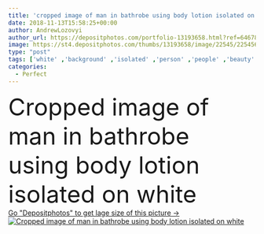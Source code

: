 ```yaml
---
title: 'cropped image of man in bathrobe using body lotion isolated on white'
date: 2018-11-13T15:58:25+00:00
author: AndrewLozovyi
author_url: https://depositphotos.com/portfolio-13193658.html?ref=64678756
image: https://st4.depositphotos.com/thumbs/13193658/image/22545/225456174/api_thumb_450.jpg?forcejpeg=true
type: "post"
tags: ['white' ,'background' ,'isolated' ,'person' ,'people' ,'beauty' ,'morning' ,'male' ,'man' ,'towel' ,'individuality' ,'cosmetic' ,'bottle' ,'hygiene' ,'lotion' ,'treatment' ,'individual' ,'charming' ,'handsome' ,'wellness' ,'moisturizing' ,'bathrobe' ,'body care' ,'Studio Shot' ,'skin care' ,'body lotion' ,'morning routine' ,'perfect skin' ,'partial view' ,'cropped image' ]
categories: 
  - Perfect
---
```

<div aling="center">
            <font size="60"> Cropped image of man in bathrobe using body lotion isolated on white</font>   
</div>
<div>
    <a href='https://st4.depositphotos.com/thumbs/13193658/image/22545/225456174/api_thumb_450.jpg?forcejpeg=true?ref=64678756' target=_blank > Go "Depositphotos" to get lage size of this picture ->
        <img href='https://st4.depositphotos.com/thumbs/13193658/image/22545/225456174/api_thumb_450.jpg?forcejpeg=true?ref=64678756' src='https://st4.depositphotos.com/13193658/22545/i/950/depositphotos_225456174-stock-photo-cropped-image-man-bathrobe-using.jpg?forcejpeg=true' alt='Cropped image of man in bathrobe using body lotion isolated on white' >
    </a>
</div>
